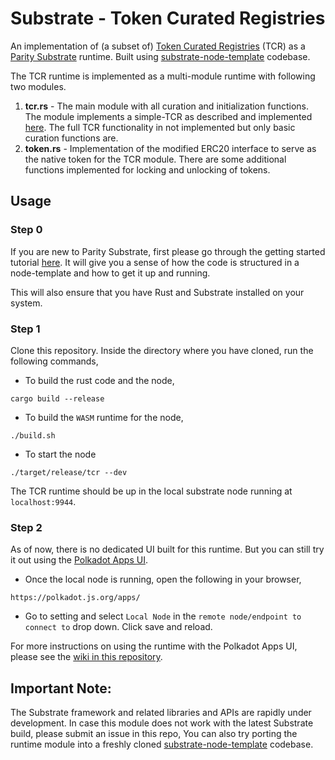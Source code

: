 # Substrate - Token Curated Registries

An implementation of (a subset of) [Token Curated Registries](https://medium.com/@ilovebagels/token-curated-registries-1-0-61a232f8dac7) (TCR) as a [Parity Substrate](https://www.parity.io/substrate/) runtime. Built using [substrate-node-template](https://github.com/paritytech/substrate-node-template) codebase.

The TCR runtime is implemented as a multi-module runtime with following two modules.

1. **tcr.rs** - The main module with all curation and initialization functions. The module implements a simple-TCR as described and implemented [here](https://github.com/gautamdhameja/simple-tcr). The full TCR functionality in not implemented but only basic curation functions are.
2. **token.rs** - Implementation of the modified ERC20 interface to serve as the native token for the TCR module. There are some additional functions implemented for locking and unlocking of tokens.

## Usage

### Step 0

If you are new to Parity Substrate, first please go through the getting started tutorial [here](https://substrate.readme.io/docs/creating-a-custom-substrate-chain). It will give you a sense of how the code is structured in a node-template and how to get it up and running.

This will also ensure that you have Rust and Substrate installed on your system.

### Step 1

Clone this repository. Inside the directory where you have cloned, run the following commands,

* To build the rust code and the node,

```
cargo build --release
```

* To build the `WASM` runtime for the node,

```
./build.sh
```

* To start the node

```
./target/release/tcr --dev
```

The TCR runtime should be up in the local substrate node running at `localhost:9944`.

### Step 2

As of now, there is no dedicated UI built for this runtime. But you can still try it out using the [Polkadot Apps UI](https://polkadot.js.org/apps/).

* Once the local node is running, open the following in your browser,

```
https://polkadot.js.org/apps/
```

* Go to setting and select `Local Node` in the `remote node/endpoint to connect to` drop down. Click save and reload.

For more instructions on using the runtime with the Polkadot Apps UI, please see the [wiki in this repository](https://github.com/gautamdhameja/substrate-tcr/wiki/How-to-test-the-TCR-runtime-using-Polkadot-Apps-Portal).

## Important Note:

 The Substrate framework and related libraries and APIs are rapidly under development. In case this module does not work with the latest Substrate build, please submit an issue in this repo, You can also try porting the runtime module into a freshly cloned [substrate-node-template](https://github.com/paritytech/substrate-node-template) codebase.